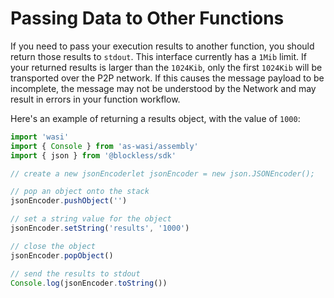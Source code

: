 # Passing Data to Other Functions

If you need to pass your execution results to another function, you should return those results to `stdout`. This interface currently has a `1Mib` limit. If your returned results is larger than the `1024Kib`, only the first `1024Kib` will be transported over the P2P network. If this causes the message payload to be incomplete, the message may not be understood by the Network and may result in errors in your function workflow.

Here's an example of returning a results object, with the value of `1000`:

```js
import 'wasi'
import { Console } from 'as-wasi/assembly'
import { json } from '@blockless/sdk'

// create a new jsonEncoderlet jsonEncoder = new json.JSONEncoder();

// pop an object onto the stack
jsonEncoder.pushObject('')

// set a string value for the object
jsonEncoder.setString('results', '1000')

// close the object
jsonEncoder.popObject()

// send the results to stdout
Console.log(jsonEncoder.toString())
```
